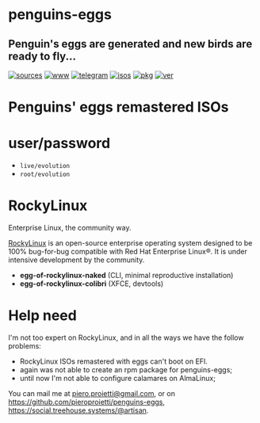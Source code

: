 penguins-eggs
=============

## Penguin&#39;s eggs are generated and new birds are ready to fly...
[![sources](https://img.shields.io/badge/github-sources-cyan)](https://github.com/pieroproietti/penguins-eggs)
[![www](https://img.shields.io/badge/www-blog-cyan)](https://penguins-eggs.net)
[![telegram](https://img.shields.io/badge/telegram-group-cyan)](https://t.me/penguins_eggs)
[![isos](https://img.shields.io/badge/images-ISO-blue)](https://sourceforge.net/projects/penguins-eggs/files/ISOS)
[![pkg](https://img.shields.io/badge/packages-bin-blue)](https://sourceforge.net/projects/penguins-eggs/files/Packages)
[![ver](https://img.shields.io/npm/v/penguins-eggs.svg)](https://npmjs.org/package/penguins-eggs)

# Penguins' eggs remastered ISOs

# user/password
* ```live/evolution```
* ```root/evolution```

# RockyLinux
Enterprise Linux, the community way.

[RockyLinux](https://rockylinux.org/) is an open-source enterprise operating system designed to be 100% bug-for-bug compatible with Red Hat Enterprise Linux®. It is under intensive development by the community.

* **egg-of-rockylinux-naked** (CLI, minimal reproductive installation)
* **egg-of-rockylinux-colibri** (XFCE, devtools)

# Help need
I'm not too expert on RockyLinux, and in all the ways we have the follow problems:

* RockyLinux ISOs remastered with eggs can't boot on EFI.
* again was not able to create an rpm package for penguins-eggs;
* until now I'm not able to configure calamares on AlmaLinux;

You can mail me at piero.proietti@gmail.com, or on https://github.com/pieroproietti/penguins-eggs, https://social.treehouse.systems/@artisan.

